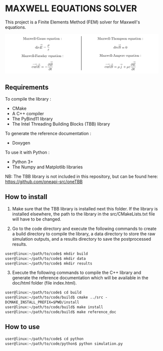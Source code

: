 # MAXWELL EQUATIONS SOLVER

This project is a Finite Elements Method (FEM) solver for Maxwell's equations.

<p align="center">
        <img src=equations.png />
</p>

## Requirements
To compile the library :
- CMake  
- A C++ compiler  
- The PyBind11 library  
- The Intel Threading Building Blocks (TBB) library

To generate the reference documentation :
- Doxygen  

To use it with Python :
- Python 3+  
- The Numpy and Matplotlib libraries  

NB: The TBB library is not included in this repository, but can be found here:  
https://github.com/oneapi-src/oneTBB

## How to install
1. Make sure that the TBB library is installed next this folder. If the library is installed elsewhere, the path to the library in the src/CMakeLists.txt file will have to be changed.  

2. Go to the code directory and execute the following commands to create a build directory to compile the library, a data directory to store the raw simulation outputs, and a results directory to save the postprocessed results.
```console
user@linux:~/path/to/code$ mkdir build  
user@linux:~/path/to/code$ mkdir data  
user@linux:~/path/to/code$ mkdir results  
```

3. Execute the following commands to compile the C++ library and generate the reference documentation which will be available in the doc/html folder (file index.html).
```console
user@linux:~/path/to/code$ cd build  
user@linux:~/path/to/code/build$ cmake ../src -DCMAKE_INSTALL_PREFIX=$PWD/install    
user@linux:~/path/to/code/build$ make install    
user@linux:~/path/to/code/build$ make reference_doc
```

## How to use
```console
user@linux:~/path/to/code$ cd python
user@linux:~/path/to/code/python$ python simulation.py
```